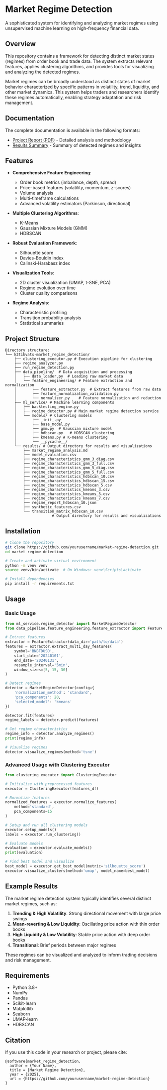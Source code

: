 # Market Regime Detection

A sophisticated system for identifying and analyzing market regimes using unsupervised machine learning on high-frequency financial data.

## Overview

This repository contains a framework for detecting distinct market states (regimes) from order book and trade data. The system extracts relevant features, applies clustering algorithms, and provides tools for visualizing and analyzing the detected regimes.

Market regimes can be broadly understood as distinct states of market behavior characterized by specific patterns in volatility, trend, liquidity, and other market dynamics. This system helps traders and researchers identify these regimes automatically, enabling strategy adaptation and risk management.

## Documentation

The complete documentation is available in the following formats:

- [Project Report (PDF)](./report.pdf) - Detailed analysis and methodology
- [Results Summary](./results/market_regime_analysis.md) - Summary of detected regimes and insights

## Features

- **Comprehensive Feature Engineering**: 
  - Order book metrics (imbalance, depth, spread)
  - Price-based features (volatility, momentum, z-scores)
  - Volume analysis
  - Multi-timeframe calculations
  - Advanced volatility estimators (Parkinson, directional)
  
- **Multiple Clustering Algorithms**:
  - K-Means
  - Gaussian Mixture Models (GMM)
  - HDBSCAN
  
- **Robust Evaluation Framework**:
  - Silhouette score
  - Davies-Bouldin index
  - Calinski-Harabasz index
  
- **Visualization Tools**:
  - 2D cluster visualization (UMAP, t-SNE, PCA)
  - Regime evolution over time
  - Cluster quality comparisons
  
- **Regime Analysis**:
  - Characteristic profiling
  - Transition probability analysis
  - Statistical summaries

## Project Structure

```
Directory structure:
└── k3tikvats-market_regime_detection/
    ├── clustering_executor.py # Execution pipeline for clustering
    ├── regime_analyzer.py
    ├── run_regime_detection.py
    ├── data_pipeline/  # Data acquisition and processing
    │   ├── data_loader.py  # Loading raw market data
    │   └── feature_engineering/ # Feature extraction and normalization
    │       ├── feature_extractor.py  # Extract features from raw data
    │       ├── feature_normalization_validation.py
    │       └── normalizer.py    # Feature normalization and reduction
    ├── ml_service/ # Machine learning components
    │   ├── backtesting_engine.py
    │   ├── regime_detector.py # Main market regime detection service
    │   └── models/ # Clustering models
    │       ├── _init_.py
    │       ├── base_model.py
    │       ├── gmm.py  # Gaussian mixture model
    │       ├── hdbscan.py   # HDBSCAN clustering
    │       ├── kmeans.py # K-means clustering
    │       └── __pycache__/
    └── results/ # Output directory for results and visualizations
        ├── market_regime_analysis.md
        ├── model_evaluation.csv
        ├── regime_characteristics_gmm_3_diag.csv
        ├── regime_characteristics_gmm_3_full.csv
        ├── regime_characteristics_gmm_5_diag.csv
        ├── regime_characteristics_gmm_5_full.csv
        ├── regime_characteristics_hdbscan_10.csv
        ├── regime_characteristics_hdbscan_15.csv
        ├── regime_characteristics_hdbscan_5.csv
        ├── regime_characteristics_kmeans_3.csv
        ├── regime_characteristics_kmeans_5.csv
        ├── regime_characteristics_kmeans_7.csv
        ├── regime_report_hdbscan_10.json
        ├── synthetic_features.csv
        └── transition_matrix_hdbscan_10.csv
                     # Output directory for results and visualizations
```

## Installation

```bash
# Clone the repository
git clone https://github.com/yourusername/market-regime-detection.git
cd market-regime-detection

# Create and activate virtual environment
python -m venv venv
source venv/bin/activate  # On Windows: venv\Scripts\activate

# Install dependencies
pip install -r requirements.txt
```

## Usage

### Basic Usage

```python
from ml_service.regime_detector import MarketRegimeDetector
from data_pipeline.feature_engineering.feature_extractor import FeatureExtractor

# Extract features
extractor = FeatureExtractor(data_dir='path/to/data')
features = extractor.extract_multi_day_features(
    symbol='BNBFDUSD',
    start_date='20240101',
    end_date='20240131',
    resample_interval='5min',
    window_sizes=[5, 15, 30]
)

# Detect regimes
detector = MarketRegimeDetector(config={
    'normalization_method': 'standard',
    'pca_components': 20,
    'selected_model': 'kmeans'
})

detector.fit(features)
regime_labels = detector.predict(features)

# Get regime characteristics
regime_info = detector.analyze_regimes()
print(regime_info)

# Visualize regimes
detector.visualize_regimes(method='tsne')
```

### Advanced Usage with Clustering Executor

```python
from clustering_executor import ClusteringExecutor

# Initialize with preprocessed features
executor = ClusteringExecutor(features_df)

# Normalize features
normalized_features = executor.normalize_features(
    method='standard',
    pca_components=15
)

# Setup and run all clustering models
executor.setup_models()
labels = executor.run_clustering()

# Evaluate models
evaluation = executor.evaluate_models()
print(evaluation)

# Find best model and visualize
best_model = executor.get_best_model(metric='silhouette_score')
executor.visualize_clusters(method='umap', model_name=best_model)
```

## Example Results

The market regime detection system typically identifies several distinct market regimes, such as:

1. **Trending & High Volatility**: Strong directional movement with large price swings
2. **Mean-reverting & Low Liquidity**: Oscillating price action with thin order books
3. **High Liquidity & Low Volatility**: Stable price action with deep order books
4. **Transitional**: Brief periods between major regimes

These regimes can be visualized and analyzed to inform trading decisions and risk management.

## Requirements

- Python 3.8+
- NumPy
- Pandas
- Scikit-learn
- Matplotlib
- Seaborn
- UMAP-learn
- HDBSCAN


<!-- 
## Contributing

Contributions are welcome! Please feel free to submit a Pull Request.

1. Fork the repository
2. Create your feature branch (`git checkout -b feature/amazing-feature`)
3. Commit your changes (`git commit -m 'Add some amazing feature'`)
4. Push to the branch (`git push origin feature/amazing-feature`)
5. Open a Pull Request -->

## Citation

If you use this code in your research or project, please cite:

```
@software{market_regime_detection,
  author = {Your Name},
  title = {Market Regime Detection},
  year = {2025},
  url = {https://github.com/yourusername/market-regime-detection}
}
```